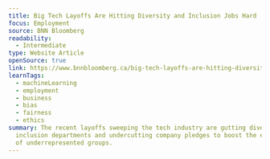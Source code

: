 ```yaml
---
title: Big Tech Layoffs Are Hitting Diversity and Inclusion Jobs Hard
focus: Employment
source: BNN Bloomberg
readability:
  - Intermediate
type: Website Article
openSource: true
link: https://www.bnnbloomberg.ca/big-tech-layoffs-are-hitting-diversity-and-inclusion-jobs-hard-1.1874133
learnTags:
  - machineLearning
  - employment
  - business
  - bias
  - fairness
  - ethics
summary: The recent layoffs sweeping the tech industry are gutting diversity and
  inclusion departments and undercutting company pledges to boost the employment
  of underrepresented groups.
---
```

